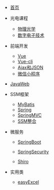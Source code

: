 - [首页]()

- 光电课程
  
  - [物理光学](blog/物理光学.md)
  - [数字电子技术](blog/数电.md)
  
- 前端开发
  - [Vue](blog/Vue.md)
  - [Vue-cli](blog/Vue-cli.md)
  - [Ajax和JSON](blog/Ajax和JSON.md)
  - [微信小程序](blog/小程序开发.md)

- [JavaWeb](blog/JavaWeb.md)

- SSM框架
  
  - [MyBatis](blog/mybatis.md)
  - [Spring](blog/Spring.md)
  - [SpringMVC](blog/SpringMVC.md)
  - [SSM整合](blog/SSM.md)

- 微服务
  
  - [SpringBoot](blog/SpringBoot.md)
  - [SpringSecurity](blog/SpringSecurity.md)
  
  - [Shiro](blog/Shiro.md)


- 实用类
  
  - [easyExcel](blog/POI和easyExcel.md)
  





  

